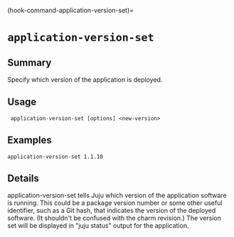 (hook-command-application-version-set)=
# `application-version-set`
## Summary
Specify which version of the application is deployed.

## Usage
``` application-version-set [options] <new-version>```

## Examples

    application-version-set 1.1.10


## Details

application-version-set tells Juju which version of the application
software is running. This could be a package version number or some
other useful identifier, such as a Git hash, that indicates the
version of the deployed software. (It shouldn't be confused with the
charm revision.) The version set will be displayed in "juju status"
output for the application.